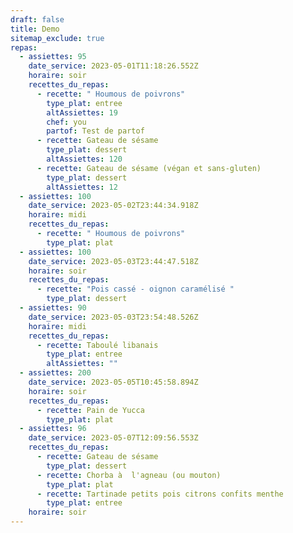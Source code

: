 ```yaml
---
draft: false
title: Demo
sitemap_exclude: true
repas:
  - assiettes: 95
    date_service: 2023-05-01T11:18:26.552Z
    horaire: soir
    recettes_du_repas:
      - recette: " Houmous de poivrons"
        type_plat: entree
        altAssiettes: 19
        chef: you
        partof: Test de partof
      - recette: Gateau de sésame
        type_plat: dessert
        altAssiettes: 120
      - recette: Gateau de sésame (végan et sans-gluten)
        type_plat: dessert
        altAssiettes: 12
  - assiettes: 100
    date_service: 2023-05-02T23:44:34.918Z
    horaire: midi
    recettes_du_repas:
      - recette: " Houmous de poivrons"
        type_plat: plat
  - assiettes: 100
    date_service: 2023-05-03T23:44:47.518Z
    horaire: soir
    recettes_du_repas:
      - recette: "Pois cassé - oignon caramélisé "
        type_plat: dessert
  - assiettes: 90
    date_service: 2023-05-03T23:54:48.526Z
    horaire: midi
    recettes_du_repas:
      - recette: Taboulé libanais
        type_plat: entree
        altAssiettes: ""
  - assiettes: 200
    date_service: 2023-05-05T10:45:58.894Z
    horaire: soir
    recettes_du_repas:
      - recette: Pain de Yucca
        type_plat: plat
  - assiettes: 96
    date_service: 2023-05-07T12:09:56.553Z
    recettes_du_repas:
      - recette: Gateau de sésame
        type_plat: dessert
      - recette: Chorba à  l'agneau (ou mouton)
        type_plat: plat
      - recette: Tartinade petits pois citrons confits menthe
        type_plat: entree
    horaire: soir
---
```

